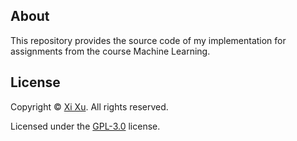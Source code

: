 ## About

This repository provides the source code of my implementation for assignments from the course Machine Learning.

## License

Copyright &copy; [Xi Xu](https://xi-xu.me). All rights reserved.

Licensed under the [GPL-3.0](LICENSE) license.
